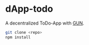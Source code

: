 # dApp-todo

A decentralized ToDo-App with [GUN](https://gun.eco/).

```sh
git clone <repo>
npm install
```
